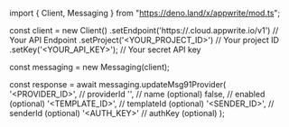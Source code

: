 import { Client, Messaging } from "https://deno.land/x/appwrite/mod.ts";

const client = new Client()
    .setEndpoint('https://<REGION>.cloud.appwrite.io/v1') // Your API Endpoint
    .setProject('<YOUR_PROJECT_ID>') // Your project ID
    .setKey('<YOUR_API_KEY>'); // Your secret API key

const messaging = new Messaging(client);

const response = await messaging.updateMsg91Provider(
    '<PROVIDER_ID>', // providerId
    '<NAME>', // name (optional)
    false, // enabled (optional)
    '<TEMPLATE_ID>', // templateId (optional)
    '<SENDER_ID>', // senderId (optional)
    '<AUTH_KEY>' // authKey (optional)
);
